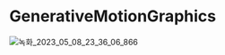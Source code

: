 # GenerativeMotionGraphics
![녹화_2023_05_08_23_36_06_866](https://user-images.githubusercontent.com/22786020/236853873-508e3e6a-484b-43ed-afd0-b007ed815a1f.gif)
